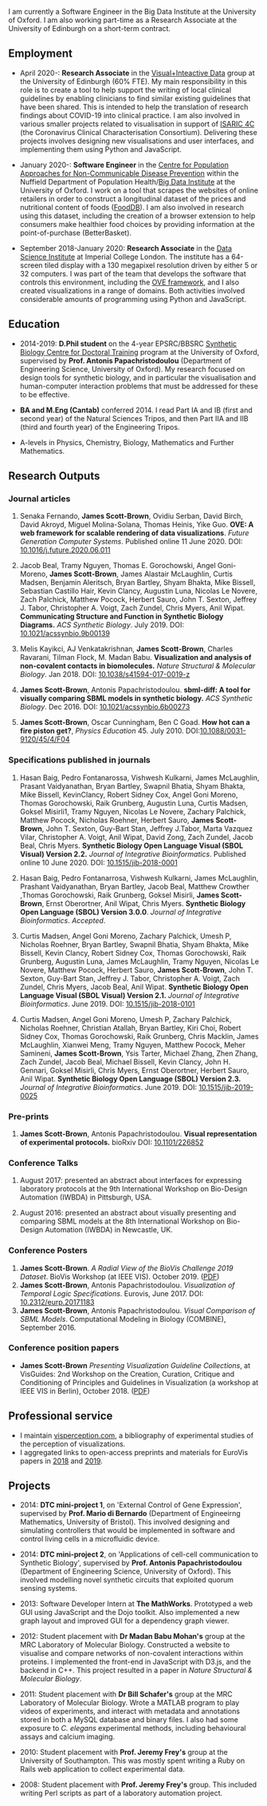 
I am currently a Software Engineer in the Big Data Institute at the University of Oxford. I am also working part-time as a Research Associate at the University of Edinburgh on a short-term contract.


## Employment

* April 2020-: **Research Associate** in the [Visual+Inteactive Data](https://visualinteractivedata.github.io/bach.html) group at the University of Edinburgh (60% FTE).
My main responsibility in this role is to create a tool to help support the writing of local clinical guidelines by enabling clinicians to find similar existing guidelines that have been shared.
This is intended to help the translation of research findings about COVID-19 into clinical practice.
I am also involved in various smaller projects related to visualisation in support of [ISARIC 4C](isaric4c.net/) (the Coronavirus Clinical Characterisation Consortium).
Delivering these projects involves designing new visualisations and user interfaces, and implementing them using Python and JavaScript.

* January 2020-: **Software Engineer** in the [Centre for Population Approaches for Non-Communicable Disease Prevention](https://www.ndph.ox.ac.uk/cpnp) within the Nuffield Department of Population Health/[Big Data Institute](https://www.bdi.ox.ac.uk/) at the University of Oxford. I work on a tool that scrapes the websites of online retailers in order to construct a longitudinal dataset of the prices and nutritional content of foods ([FoodDB](https://www.ndph.ox.ac.uk/cpnp/research-projects/fooddb-and-myshop)). I am also involved in research using this dataset, including the creation of a browser extension to help consumers make healthier food choices by providing information at the point-of-purchase (BetterBasket).

* September 2018-January 2020: **Research Associate** in the [Data Science Institute](https://www.imperial.ac.uk/data-science/) at Imperial College London. The institute has a 64-screen tiled display with a 130 megapixel resolution driven by either 5 or 32 computers. I was part of the team that develops the software that controls this environment, including the [OVE framework](https://ove.readthedocs.io/en/stable/), and I also created visualizations in a range of domains. Both activities involved considerable amounts of programming using Python and JavaScript.


## Education

*  2014-2019: **D.Phil student** on the 4-year EPSRC/BBSRC [Synthetic Biology Centre for Doctoral Training](http://www.synbio-cdt.ac.uk/) program at the University of Oxford, supervised by **Prof. Antonis Papachristodoulou** (Department of Engineering Science, University of Oxford). My research focused on design tools for synthetic biology, and in particular the visualisation and human-computer interaction problems that must be addressed for these to be effective.

* **BA and M.Eng (Cantab)** conferred 2014. I read Part IA and IB (first and second year) of the Natural Sciences Tripos, and then Part IIA and IIB (third and fourth year) of the Engineering Tripos.

* A-levels in Physics, Chemistry, Biology, Mathematics and Further Mathematics.

## Research Outputs

### Journal articles

1. Senaka Fernando, **James Scott-Brown**, Ovidiu Serban, David Birch, David Akroyd, Miguel Molina-Solana, Thomas Heinis, Yike Guo. **OVE: A web framework for scalable rendering of data visualizations**. *Future Generation Computer Systems*. Published online 11 June 2020. DOI: [10.1016/j.future.2020.06.011](https://doi.org/10.1016/j.future.2020.06.011)

1. Jacob Beal, Tramy Nguyen, Thomas E. Gorochowski, Angel Goni-Moreno, **James Scott-Brown**, James Alastair McLaughlin, Curtis Madsen, Benjamin Aleritsch, Bryan Bartley, Shyam Bhakta, Mike Bissell, Sebastian Castillo Hair, Kevin Clancy, Augustin Luna, Nicolas Le Novere, Zach Palchick, Matthew Pocock, Herbert Sauro, John T. Sexton, Jeffrey J. Tabor, Christopher A. Voigt, Zach Zundel, Chris Myers, Anil Wipat. **Communicating Structure and Function in Synthetic Biology Diagrams.** *ACS Synthetic Biology*. July 2019. DOI: [10.1021/acssynbio.9b00139](http://dx.doi.org/10.1021/acssynbio.9b00139)

1. Melis Kayikci, AJ Venkatakrishnan, **James Scott-Brown**, Charles Ravarani, Tilman Flock, M. Madan Babu. **Visualization and analysis of non-covalent contacts in biomolecules.** *Nature Structural & Molecular Biology*. Jan 2018. DOI: [10.1038/s41594-017-0019-z](http://dx.doi.org/10.1038/s41594-017-0019-z)

1. **James Scott-Brown**, Antonis Papachristodoulou. **sbml-diff: A tool for visually comparing SBML models in synthetic biology.**  *ACS Synthetic Biology*. Dec 2016. DOI: [10.1021/acssynbio.6b00273](http://dx.doi.org/10.1021/acssynbio.6b00273)

1. **James Scott-Brown**, Oscar Cunningham, Ben C Goad. **How hot can a fire piston get?**, *Physics Education* 45. July 2010. DOI:[10.1088/0031-9120/45/4/F04](http://dx.doi.org/10.1088/0031-9120/45/4/F04)


### Specifications published in journals

1. Hasan Baig, Pedro Fontanarossa, Vishwesh Kulkarni, James McLaughlin, Prasant Vaidyanathan, Bryan Bartley, Swapnil Bhatia, Shyam Bhakta, Mike Bissell, KevinClancy, Robert Sidney Cox, Angel Goni Moreno, Thomas Gorochowski, Raik Grunberg, Augustin Luna, Curtis Madsen, Goksel Misirli1, Tramy Nguyen, Nicolas Le Novere, Zachary Palchick, Matthew Pocock, Nicholas Roehner, Herbert Sauro, **James Scott-Brown**, John T. Sexton, Guy-Bart Stan, Jeffrey J.Tabor, Marta Vazquez Vilar, Christopher A. Voigt, Anil Wipat, David Zong, Zach Zundel, Jacob Beal, Chris Myers. **Synthetic Biology Open Language Visual (SBOL Visual) Version 2.2.** *Journal of Integrative Bioinformatics*. 
Published online 10 June 2020. DOI: [10.1515/jib-2018-0001](https://doi.org/10.1515/jib-2018-0001)

1. Hasan Baig, Pedro Fontanarrosa, Vishwesh Kulkarni, James McLaughlin, Prashant Vaidyanathan, Bryan Bartley, Jacob Beal, Matthew Crowther ,Thomas Gorochowski, Raik Grunberg, Goksel Misirli, **James Scott-Brown**, Ernst Oberortner, Anil Wipat, Chris Myers. **Synthetic Biology Open Language (SBOL) Version 3.0.0**. *Journal of Integrative Bioinformatics*. *Accepted*. 

1. Curtis Madsen, Angel Goni Moreno, Zachary Palchick, Umesh P, Nicholas Roehner, Bryan Bartley, Swapnil Bhatia, Shyam Bhakta, Mike Bissell, Kevin Clancy, Robert Sidney Cox, Thomas Gorochowski, Raik Grunberg, Augustin Luna, James McLaughlin, Tramy Nguyen, Nicolas Le Novere, Matthew Pocock, Herbert Sauro, **James Scott-Brown**, John T. Sexton, Guy-Bart Stan, Jeffrey J. Tabor, Christopher A. Voigt, Zach Zundel, Chris Myers, Jacob Beal, Anil Wipat. **Synthetic Biology Open Language Visual (SBOL Visual) Version 2.1.** *Journal of Integrative Bioinformatics*. June 2019. DOI: [10.1515/jib-2018-0101](https://doi.org/10.1515/jib-2018-0101)

1. Curtis Madsen, Angel Goni Moreno, Umesh P, Zachary Palchick, Nicholas Roehner, Christian Atallah, Bryan Bartley, Kiri Choi, Robert Sidney Cox, Thomas Gorochowski, Raik Grunberg, Chris Macklin, James McLaughlin, Xianwei Meng, Tramy Nguyen, Matthew Pocock, Meher Samineni, **James Scott-Brown**, Ysis Tarter, Michael Zhang, Zhen Zhang, Zach Zundel, Jacob Beal, Michael Bissell, Kevin Clancy, John H. Gennari, Goksel Misirli, Chris Myers, Ernst Oberortner, Herbert Sauro, Anil Wipat. **Synthetic Biology Open Language (SBOL) Version 2.3.** *Journal of Integrative Bioinformatics*. June 2019. DOI: [10.1515/jib-2019-0025](https://doi.org/10.1515/jib-2019-0025)


### Pre-prints

1.  **James Scott-Brown**, Antonis Papachristodoulou. **Visual representation of experimental protocols.** bioRxiv DOI: [10.1101/226852](https://doi.org/10.1101/226852)


### Conference Talks

1. August 2017: presented an abstract about interfaces for expressing laboratory protocols at the 9th International Workshop on Bio-Design Automation (IWBDA) in Pittsburgh, USA.

1. August 2016: presented an abstract about visually presenting and comparing SBML models at the 8th International Workshop on Bio-Design Automation (IWBDA) in Newcastle, UK. 

### Conference Posters

1. **James Scott-Brown**. *A Radial View of the BioVis Challenge 2019 Dataset*. BioVis Workshop (at IEEE VIS). October 2019. ([PDF](http://blog.jamesscottbrown.com/biovis_contest_2019/poster.pdf))
1. **James Scott-Brown**, Antonis Papachristodoulou. *Visualization of Temporal Logic Specifications*. Eurovis, June 2017. DOI: [10.2312/eurp.20171183](http://dx.doi.org/10.2312/eurp.20171183)
1. **James Scott-Brown**, Antonis Papachristodoulou. *Visual Comparison of SBML Models*. Computational Modeling in Biology (COMBINE), September 2016.

### Conference position papers

* **James Scott-Brown** *Presenting Visualization Guideline Collections*, at VisGuides:
2nd Workshop on the Creation, Curation, Critique and Conditioning of Principles and Guidelines in Visualization (a workshop at IEEE VIS in Berlin), October 2018. ([PDF](https://c4pgv.dbvis.de/Scott-Brown_2018.pdf))


## Professional service
* I maintain [visperception.com](http://visperception.com), a bibliography of experimental studies of the perception of visualizations.
* I aggregated links to open-access preprints and materials for EuroVis papers in [2018](http://oa-eurovis.jamesscottbrown.com/2018) and [2019](http://oa-eurovis.jamesscottbrown.com/2019/).

## Projects

* 2014: **DTC mini-project 1**, on 'External Control of Gene Expression', supervised by **Prof. Mario di Bernardo** (Department of Engineeirng Mathematics, University of Bristol). This involved designing and simulating controllers that would be implemented in software and control living cells in a microfluidic device. 

* 2014: **DTC mini-project 2**, on 'Applications of cell-cell communication to Synthetic Biology', supervised by **Prof. Antonis Papachristodoulou** (Department of Engineering Science, University of Oxford). This involved modelling novel synthetic circuits that exploited quorum sensing systems.

* 2013: Software Developer Intern at **The MathWorks**. Prototyped a web GUI using JavaScript and the Dojo toolkit. Also implemented a new graph layout and improved GUI for a dependency graph viewer.

* 2012: Student placement with **Dr Madan Babu Mohan's** group at the MRC Laboratory of Molecular Biology. Constructed a website to visualise and compare networks of non-covalent interactions within proteins. I implemented the front-end in JavaScript with D3.js, and the backend in C++. This project resulted in a paper in *Nature Structural & Molecular Biology*.

* 2011: Student placement with **Dr Bill Schafer's** group at the MRC Laboratory of Molecular Biology. Wrote a MATLAB program to play videos of experiments, and interact with metadata and annotations stored in both a MySQL database and binary files. I also had some exposure to *C. elegans* experimental methods, including behavioural assays and calcium imaging.

* 2010: Student placement with **Prof. Jeremy Frey's** group at the University of Southampton. This was mostly spent writing a Ruby on Rails web application to collect experimental data.

* 2008: Student placement with **Prof. Jeremy Frey's** group. This included writing Perl scripts as part of a laboratory automation project.
